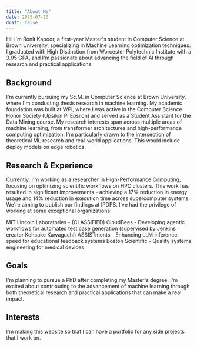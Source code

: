 ```yaml
---
title: "About Me"
date: 2025-07-20
draft: false
---
```





Hi! I'm Ronit Kapoor, a first-year Master's student in Computer Science at Brown University, specializing in Machine Learning optimization techniques. I graduated with High Distinction from Worcester Polytechnic Institute with a 3.95 GPA, and I'm passionate about advancing the field of AI through research and practical applications.

## Background
I'm currently pursuing my Sc.M. in Computer Science at Brown University, where I'm conducting thesis research in machine learning. My academic foundation was built at WPI, where I was active in the Computer Science Honor Society (Upsilon Pi Epsilon) and served as a Student Assistant for the Data Mining course.
My research interests span across multiple areas of machine learning, from transformer architectures and high-performance computing optimization. I'm particularly drawn to the intersection of theoretical ML research and real-world applications. This would include deploy models on edge robotics.

## Research & Experience
Currently, I'm working as a researcher in High-Performance Computing, focusing on optimizing scientific workflows on HPC clusters. This work has resulted in significant improvements - achieving a 17% reduction in energy usage and 14% reduction in execution time across supercomputer systems. We're aiming to publish our findings at IPDPS.
I've had the privilege of working at some exceptional organizations:

MIT Lincoln Laboratories - (CLASSIFIED)
CloudBees - Developing agentic workflows for automated test case generation (supervised by Jenkins creator Kohsuke Kawaguchi)
ASSISTments - Enhancing LLM inference speed for educational feedback systems
Boston Scientific - Quality systems engineering for medical devices


## Goals
I'm planning to pursue a PhD after completing my Master's degree. I'm excited about contributing to the advancement of machine learning through both theoretical research and practical applications that can make a real impact.

## Interests
I'm making this website so that I can have a portfolio for any side projects that I work on. 